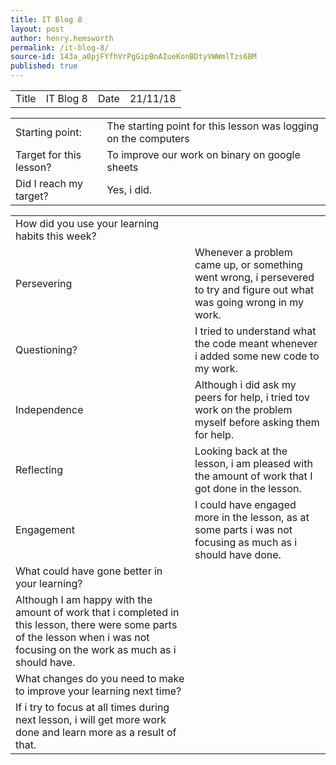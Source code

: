 ```yaml
---
title: IT Blog 8
layout: post
author: henry.hemsworth
permalink: /it-blog-8/
source-id: 143a_a0pjFYfhVrPgGipBnAIueKonBDtyVWWmlTzs6BM
published: true
---
```

<table>
  <tr>
    <td>Title</td>
    <td>IT Blog 8</td>
    <td>Date</td>
    <td>21/11/18</td>
  </tr>
</table>


<table>
  <tr>
    <td>Starting point:</td>
    <td>The starting point for this lesson was logging on the computers</td>
  </tr>
  <tr>
    <td>Target for this lesson?</td>
    <td>To improve our work on binary on google sheets</td>
  </tr>
  <tr>
    <td>Did I reach my target? </td>
    <td>Yes, i did.</td>
  </tr>
</table>


<table>
  <tr>
    <td>How did you use your learning habits this week?</td>
    <td></td>
  </tr>
  <tr>
    <td>Persevering</td>
    <td>Whenever a problem came up, or something went wrong, i persevered to try and figure out what was going wrong in my work.</td>
  </tr>
  <tr>
    <td>Questioning?</td>
    <td>I tried to understand what the code meant whenever i added some new code to my work.</td>
  </tr>
  <tr>
    <td>Independence</td>
    <td>Although i did ask my peers for help, i tried tov work on the problem myself before asking them for help.</td>
  </tr>
  <tr>
    <td>Reflecting</td>
    <td>Looking back at the lesson, i am pleased with the amount of work that I got done in the lesson.</td>
  </tr>
  <tr>
    <td>Engagement</td>
    <td>I could have engaged more in the lesson, as at some parts i was not focusing as much as i should have done.</td>
  </tr>
  <tr>
    <td>What could have gone better in your learning?</td>
    <td></td>
  </tr>
  <tr>
    <td>Although I am happy with the amount of work that i completed in this lesson, there were some parts of the lesson when i was not focusing on the work as much as i should have.</td>
    <td></td>
  </tr>
  <tr>
    <td>What changes do you need to make to improve your learning next time?</td>
    <td></td>
  </tr>
  <tr>
    <td>If i try to focus at all times during next lesson, i will get more work done and learn more as a result of that.</td>
    <td></td>
  </tr>
</table>


